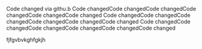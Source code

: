Code changed via githu.b 
Code changedCode changedCode changedCode changedCode changedCode changed
Code changedCode changedCode changedCode changedCode changedCode changed
Code changedCode changedCode changedCode changedCode changedCode changed






fjfgvbvkghfgkjh
